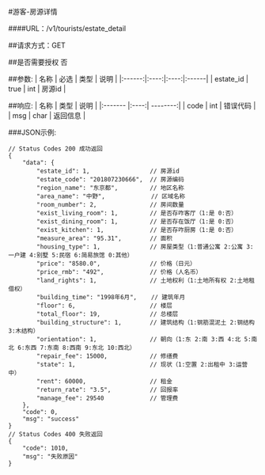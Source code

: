 #游客-房源详情

####URL：/v1/tourists/estate_detail

##请求方式：GET

##是否需要授权
否

##参数:
| 名称 | 必选 | 类型 | 说明 |
|:------:|:----:|:----:|:------|
| estate_id | true | int | 房源id |

##响应:
| 名称  | 类型  | 说明 |
|:------- |:----:| --------:|
| code    | int  |  错误代码 |
| msg     | char |  返回信息 |

###JSON示例:
```
// Status Codes 200 成功返回
{
    "data": {
        "estate_id": 1,                 // 房源id
        "estate_code": "201807230666",  // 房源编码
        "region_name": "东京都",         // 地区名称
        "area_name": "中野",             // 区域名称
        "room_number": 2,               // 房间数量
        "exist_living_room": 1,         // 是否存咋客厅（1:是 0:否）
        "exist_dining_room": 1,         // 是否存在饭厅（1:是 0:否）
        "exist_kitchen": 1,             // 是否存咋厨房（1:是 0:否）
        "measure_area": "95.31",        // 面积
        "housing_type": 1,              // 房屋类型（1:普通公寓 2:公寓 3:一户建 4:别墅 5:民宿 6:简易旅馆 0:其他）
        "price": "8580.0",              // 价格（日元）
        "price_rmb": "492",             // 价格（人名币）
        "land_rights": 1,               // 土地权利（1:土地所有权 2:土地租借权）
        "building_time": "1998年6月",    // 建筑年月
        "floor": 6,                     // 楼层
        "total_floor": 19,              // 总楼层
        "building_structure": 1,        // 建筑结构（1:钢筋混泥土 2:钢结构 3:木结构）
        "orientation": 1,               // 朝向（1:东 2:南 3:西 4:北 5:南北 6:东西 7:东南 8:西南 9:东北 10:西北）
        "repair_fee": 15000,            // 修缮费
        "state": 1,                     // 现状（1:空置 2:出租中 3:运营中）
        "rent": 60000,                  // 租金
        "return_rate": "3.5",           // 回报率
        "manage_fee": 29540             // 管理费
    },
    "code": 0,
    "msg": "success"
}
// Status Codes 400 失败返回
{
    "code": 1010,
    "msg": "失败原因"
}
```